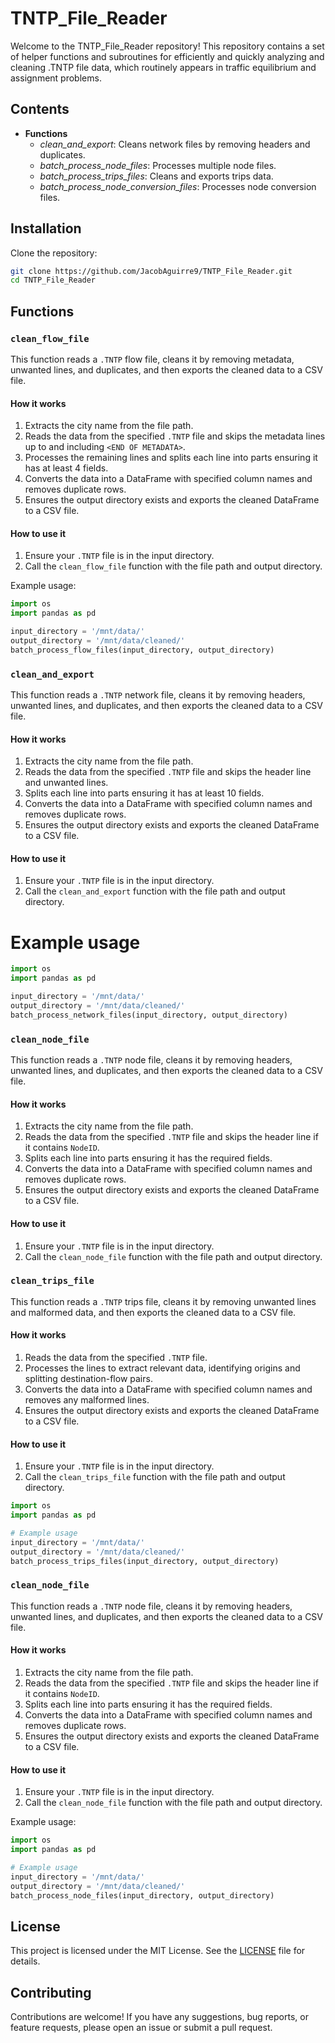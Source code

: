 # TNTP_File_Reader

Welcome to the TNTP_File_Reader repository! This repository contains a set of helper functions and subroutines for efficiently and quickly analyzing and cleaning .TNTP file data, which routinely appears in traffic equilibrium and assignment problems.

## Contents

- **Functions**
  - *clean_and_export*: Cleans network files by removing headers and duplicates.
  - *batch_process_node_files*: Processes multiple node files.
  - *batch_process_trips_files*: Cleans and exports trips data.
  - *batch_process_node_conversion_files*: Processes node conversion files.

## Installation

Clone the repository:
```bash
git clone https://github.com/JacobAguirre9/TNTP_File_Reader.git
cd TNTP_File_Reader
```

## Functions

### `clean_flow_file`

This function reads a `.TNTP` flow file, cleans it by removing metadata, unwanted lines, and duplicates, and then exports the cleaned data to a CSV file.

#### How it works

1. Extracts the city name from the file path.
2. Reads the data from the specified `.TNTP` file and skips the metadata lines up to and including `<END OF METADATA>`.
3. Processes the remaining lines and splits each line into parts ensuring it has at least 4 fields.
4. Converts the data into a DataFrame with specified column names and removes duplicate rows.
5. Ensures the output directory exists and exports the cleaned DataFrame to a CSV file.


#### How to use it

1. Ensure your `.TNTP` file is in the input directory.
2. Call the `clean_flow_file` function with the file path and output directory.

Example usage:

``` python
import os
import pandas as pd

input_directory = '/mnt/data/'
output_directory = '/mnt/data/cleaned/'
batch_process_flow_files(input_directory, output_directory)
```
### `clean_and_export`

This function reads a `.TNTP` network file, cleans it by removing headers, unwanted lines, and duplicates, and then exports the cleaned data to a CSV file.

#### How it works

1. Extracts the city name from the file path.
2. Reads the data from the specified `.TNTP` file and skips the header line and unwanted lines.
3. Splits each line into parts ensuring it has at least 10 fields.
4. Converts the data into a DataFrame with specified column names and removes duplicate rows.
5. Ensures the output directory exists and exports the cleaned DataFrame to a CSV file.

#### How to use it

1. Ensure your `.TNTP` file is in the input directory.
2. Call the `clean_and_export` function with the file path and output directory.

# Example usage
``` python
import os
import pandas as pd

input_directory = '/mnt/data/'
output_directory = '/mnt/data/cleaned/'
batch_process_network_files(input_directory, output_directory)
```

### `clean_node_file`

This function reads a `.TNTP` node file, cleans it by removing headers, unwanted lines, and duplicates, and then exports the cleaned data to a CSV file.

#### How it works

1. Extracts the city name from the file path.
2. Reads the data from the specified `.TNTP` file and skips the header line if it contains `NodeID`.
3. Splits each line into parts ensuring it has the required fields.
4. Converts the data into a DataFrame with specified column names and removes duplicate rows.
5. Ensures the output directory exists and exports the cleaned DataFrame to a CSV file.

#### How to use it

1. Ensure your `.TNTP` file is in the input directory.
2. Call the `clean_node_file` function with the file path and output directory.

### `clean_trips_file`

This function reads a `.TNTP` trips file, cleans it by removing unwanted lines and malformed data, and then exports the cleaned data to a CSV file.

#### How it works

1. Reads the data from the specified `.TNTP` file.
2. Processes the lines to extract relevant data, identifying origins and splitting destination-flow pairs.
3. Converts the data into a DataFrame with specified column names and removes any malformed lines.
4. Ensures the output directory exists and exports the cleaned DataFrame to a CSV file.

#### How to use it

1. Ensure your `.TNTP` file is in the input directory.
2. Call the `clean_trips_file` function with the file path and output directory.

``` python
import os
import pandas as pd

# Example usage
input_directory = '/mnt/data/'
output_directory = '/mnt/data/cleaned/'
batch_process_trips_files(input_directory, output_directory)
```

### `clean_node_file`

This function reads a `.TNTP` node file, cleans it by removing headers, unwanted lines, and duplicates, and then exports the cleaned data to a CSV file.

#### How it works

1. Extracts the city name from the file path.
2. Reads the data from the specified `.TNTP` file and skips the header line if it contains `NodeID`.
3. Splits each line into parts ensuring it has the required fields.
4. Converts the data into a DataFrame with specified column names and removes duplicate rows.
5. Ensures the output directory exists and exports the cleaned DataFrame to a CSV file.

#### How to use it

1. Ensure your `.TNTP` file is in the input directory.
2. Call the `clean_node_file` function with the file path and output directory.

Example usage:

```python
import os
import pandas as pd

# Example usage
input_directory = '/mnt/data/'
output_directory = '/mnt/data/cleaned/'
batch_process_node_files(input_directory, output_directory)
```

## License

This project is licensed under the MIT License. See the [LICENSE](LICENSE) file for details.

## Contributing

Contributions are welcome! If you have any suggestions, bug reports, or feature requests, please open an issue or submit a pull request. 

